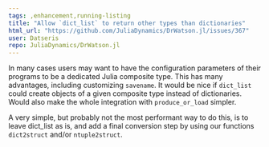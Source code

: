 ```yaml
---
tags: ,enhancement,running-listing
title: "Allow `dict_list` to return other types than dictionaries"
html_url: "https://github.com/JuliaDynamics/DrWatson.jl/issues/367"
user: Datseris
repo: JuliaDynamics/DrWatson.jl
---
```


In many cases users may want to have the configuration parameters of their programs to be a dedicated Julia composite type. This has many advantages, including customizing `savename`. It would be nice if `dict_list` could create objects of a given composite type instead of dictionaries. Would also make the whole integration with `produce_or_load` simpler.

A very simple, but probably not the most performant way to do this, is to leave dict_list as is, and add a final conversion step by using our functions `dict2struct` and/or `ntuple2struct`.